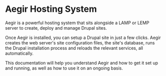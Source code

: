 Aegir Hosting System
====================

Aegir is a powerful hosting system that sits alongside a LAMP or LEMP server to create, deploy and manage Drupal sites.

Once Aegir is installed, you can setup a Drupal site in just a few clicks. Aegir creates the web server's site configuration files, the site's database, runs the Drupal installation process and reloads the relevant services, all automatically.

This documentation will help you understand Aegir and how to get it set up and running, as well as how to use it on an ongoing basis.
